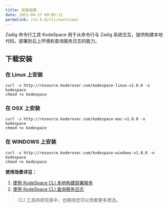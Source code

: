 ```yaml
---
title: 安装指南
date: 2021-04-27 09:05:11
permalink: /v1.6.0/cli/overview/
---
```


Zadig 命令行工具 KodeSpace 用于从命令行与 Zadig 系统交互，提供构建本地代码，部署到云上环境和查询服务日志的能力。

## 下载安装
### 在 Linux 上安装

```
curl -s http://resource.koderover.com/kodespace-linux-v1.0.0 -o kodespace
chmod +x kodespace
```
### 在 OSX 上安装

```
curl -s http://resource.koderover.com/kodespace-mac-v1.0.0 -o kodespace
chmod +x kodespace
```

### 在 WINDOWS 上安装

```
curl -s http://resource.koderover.com/kodespace-windows-v1.0.0 -o kodespace
chmod +x kodespace
```

**使用场景详见：**
1. [使用 KodeSpace CLI 本地构建部署服务](/v1.6.0/cli/local-build/)
2. [使用 KodeSpace CLI 查询服务日志](/v1.6.0/cli/search-logs/)



> CLI 工具持续完善中，也期待您可以贡献更多想法。

